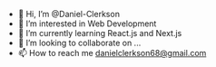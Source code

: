 - 👋 Hi, I’m @Daniel-Clerkson
- 👀 I’m interested in Web Development
- 🌱 I’m currently learning React.js and Next.js
- 💞️ I’m looking to collaborate on ...
- 📫 How to reach me danielclerkson68@gmail.com

<!---
Daniel-Clerkson/Daniel-Clerkson is a ✨ special ✨ repository because its `README.md` (this file) appears on your GitHub profile.
You can click the Preview link to take a look at your changes.
--->

